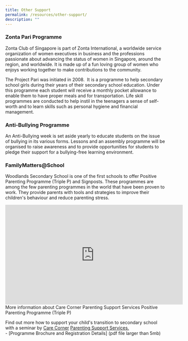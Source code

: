 ```yaml
---
title: Other Support
permalink: /resources/other-support/
description: ""
---
```

### Zonta Pari Programme

Zonta Club of Singapore is part of Zonta International, a worldwide service organization of women executives in business and the professions passionate about advancing the status of women in Singapore, around the region, and worldwide. It is made up of a fun loving group of women who enjoys working together to make contributions to the community.

The Project Pari was initiated in 2008.  It is a programme to help secondary school girls during their years of their secondary school education. Under this programme each student will receive a monthly pocket allowance to enable them to have proper meals and for transportation. Life skill programmes are conducted to help instil in the teenagers a sense of self-worth and to learn skills such as personal hygiene and financial management.

### Anti-Bullying Programme

An Anti-Bullying week is set aside yearly to educate students on the issue of bullying in its various forms. Lessons and an assembly programme will be organised to raise awareness and to provide opportunities for students to pledge their support for a bullying-free learning environment.

### FamilyMatters@School

Woodlands Secondary School is one of the first schools to offer Positive Parenting Programme (Triple P) and Signposts. These programmes are among the few parenting programmes in the world that have been proven to work. They provide parents with tools and strategies to improve their children's behaviour and reduce parenting stress.

<center><iframe width="560" height="315" src="https://www.youtube.com/embed/1d4EruZ4f6M" title="YouTube video player" frameborder="0" allow="accelerometer; autoplay; clipboard-write; encrypted-media; gyroscope; picture-in-picture" allowfullscreen></iframe></center>
More information about Care Corner Parenting Support Services Positive Parenting Programme (Triple P)

Find out more how to support your child's transition to secondary school with a seminar by [Care Corner](https://www.carecorner.org.sg/) [Parenting Support Services.](https://www.carecorner.org.sg/parenting-support)  
\- [Programme Brochure and Registration Details] (pdf file larger than 5mb)